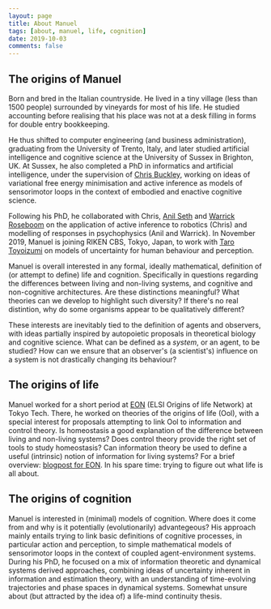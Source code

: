 ```yaml
---
layout: page
title: About Manuel
tags: [about, manuel, life, cognition]
date: 2019-10-03
comments: false
---
```


## The origins of Manuel
Born and bred in the Italian countryside. He lived in a tiny village (less than 1500 people) surrounded by vineyards for most of his life. He studied accounting before realising that his place was not at a desk filling in forms for double entry bookkeeping.

He thus shifted to computer engineering (and business administration), graduating from the University of Trento, Italy, and later studied artificial intelligence and cognitive science at the University of Sussex in Brighton, UK. At Sussex, he also completed a PhD in informatics and artificial intelligence, under the supervision of [Chris Buckley](https://christopherlbuckley.com/), working on ideas of variational free energy minimisation and active inference as models of sensorimotor loops in the context of embodied and enactive cognitive science.

Following his PhD, he collaborated with Chris, [Anil Seth](https://www.anilseth.com/) and [Warrick Roseboom](http://www.warrickroseboom.com/) on the application of active inference to robotics (Chris) and modelling of responses in psychophysics (Anil and Warrick). In November 2019, Manuel is joining RIKEN CBS, Tokyo, Japan, to work with [Taro Toyoizumi](http://toyoizumilab.brain.riken.jp/) on models of uncertainty for human behaviour and perception.

Manuel is overall interested in any formal, ideally mathematical, definition of (or attempt to define) life and cognition. Specifically in questions regarding the differences between living and non-living systems, and cognitive and non-cognitive architectures. Are these distinctions meaningful? What theories can we develop to highlight such diversity? If there's no real distintion, why do some organisms appear to be qualitatively different?

These interests are inevitably tied to the definition of agents and observers, with ideas partially inspired by autopoietic proposals in theoretical biology and cognitive science. What can be defined as a *system*, or an agent, to be studied? How can we ensure that an observer's (a scientist's) influence on a system is not drastically changing its behaviour?


## The origins of life
Manuel worked for a short period at [EON](http://eon.elsi.jp/) (ELSI Origins of life Network) at Tokyo Tech. There, he worked on theories of the origins of life (Ool), with a special interest for proposals attempting to link Ool to information and control theory. Is homeostasis a good explanation of the difference between living and non-living systems? Does control theory provide the right set of tools to study homeostasis? Can information theory be used to define a useful (intrinsic) notion of information for living systems? For a brief overview: [blogpost for EON](http://eon.elsi.jp/information-and-regulation-at-the-origins-of-life/). In his spare time: trying to figure out what life is all about.

## The origins of cognition
Manuel is interested in (minimal) models of cognition. Where does it come from and why is it potentially (evolutionarily) advantegeous? His approach mainly entails trying to link basic definitions of cognitive processes, in particular action and perception, to simple mathematical models of sensorimotor loops in the context of coupled agent-environment systems. During his PhD, he focused on a mix of information theoretic and dynamical systems derived approaches, combining ideas of uncertainty inherent in information and estimation theory, with an understanding of time-evolving trajectories and phase spaces in dynamical systems. Somewhat unsure about (but attracted by the idea of) a life-mind continuity thesis.
